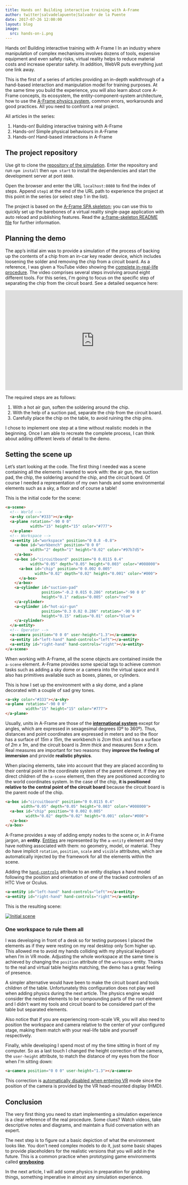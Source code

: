 ```yaml
---
title: Hands on! Building interactive training with A-Frame
author: twitter|salvadelapuente|Salvador de la Puente
date: 2017-07-26 12:00:00
layout: blog
image:
  src: hands-on-i.png
---
```


Hands on! Building interactive training with A-Frame I
In an industry where manipulation of complex mechanisms involves dozens of tools, expensive equipment and even safety risks, virtual reality helps to reduce material costs and increase operator safety. In addition, WebVR puts everything just one link away.

This is the first of a series of articles providing an in-depth walkthrough of a hand-based interaction and manipulation model for training purposes. At the same time you build the experience, you will also learn about core A-Frame concepts, its ecosystem, the entity-component-system architecture, how to use the [A-Frame physics system](https://hacks.mozilla.org/2017/05/having-fun-with-physics-and-a-frame/), common errors, workarounds and good practices. All you need to confront a real project.

All articles in the series:

  1. Hands-on! Building interactive training with A-Frame
  2. Hands-on! Simple physical behaviours in A-Frame
  3. Hands-on! Hand-based interactions in A-Frame

## The project repository

Use git to clone the [repository of the simulation](https://github.com/delapuente/aframe-simulation-demo). Enter the repository and run `npm install` then `npm start` to install the dependencies and start the development server at port `8080`.

Open the browser and enter the URL `localhost:8080` to find the index of steps. Append `step1` at the end of the URL path to experience the project at this point in the series (or select step 1 in the list).

The project is based on the [A-Frame SPA skeleton](https://github.com/delapuente/aframe-spa-skeleton); you can use this to quickly set up the barebones of a virtual reality single-page application with auto reload and publishing features. Read the [a-frame-skeleton README file](https://github.com/delapuente/aframe-spa-skeleton#a-frame-skeleton) for further information.

## Planning the demo

The app’s initial aim was to provide a simulation of the process of backing up the contents of a chip from an in-car key reader device, which includes loosening the solder and removing the chip from a circuit board. As a reference, I was given a YouTube video showing the [complete in-real-life procedure](https://youtu.be/qFGX3AHVLqA?t=90). The video comprises several steps involving around eight different tools. For this series, I'm going to focus on the specific step of separating the chip from the circuit board. See a detailed sequence here:

<iframe width="560" height="315" src="https://www.youtube.com/embed/tHP2kX6aAZM?rel=0&amp;showinfo=0" frameborder="0" allowfullscreen></iframe>

The required steps are as follows:

  1. With a hot air gun, soften the soldering around the chip.
  2. With the help of a suction pad, separate the chip from the circuit board.
  3. Carefully place the chip on the table, to avoid ruining the chip pins.

I chose to implement one step at a time without realistic models in the beginning. Once I am able to recreate the complete process, I can think about adding different levels of detail to the demo.

## Setting the scene up

Let’s start looking at the code. The first thing I needed was a scene containing all the elements I wanted to work with: the air gun, the suction pad, the chip, the soldering around the chip, and the circuit board. Of course I needed a representation of my own hands and some environmental elements such as a sky, a floor and of course a table!

This is the initial code for the scene:

```html
<a-scene>
  <!-- World -->
  <a-sky color="#333"></a-sky>
  <a-plane rotation="-90 0 0"
           width="15" height="15" color="#777">
  </a-plane>
  <!-- Workspace -->
  <a-entity id="workspace" position="0 0.8 -0.8">
    <a-box id="workbench" position="0 0 0"
           width="2" depth="1" height="0.02" color="#97b7d5">
    </a-box>
    <a-box id="circuitboard" position="0 0.0115 0.4"
           width="0.05" depth="0.05" height="0.003" color="#008000">
      <a-box id="chip" position="0 0.002 0.005"
             width="0.02" depth="0.02" height="0.001" color="#000">
      </a-box>
    </a-box>
    <a-cylinder id="suction-pad"
                position="-0.2 0.015 0.286" rotation="-90 0 0"
                height="0.1" radius="0.005" color="red">
    </a-cylinder>
    <a-cylinder id="hot-air-gun"
                position="0.3 0.02 0.286" rotation="-90 0 0"
                height="0.15" radius="0.01" color="blue">
    </a-cylinder>
  </a-entity>
  <!-- Operator -->
  <a-camera position="0 0 0" user-height="1.3"></a-camera>
  <a-entity id="left-hand" hand-controls="left"></a-entity>
  <a-entity id="right-hand" hand-controls="right"></a-entity>
</a-scene>
```

When working with A-Frame, all the scene objects are contained inside the `a-scene` element. A-Frame provides some special tags to achieve common tasks such as adding a sky dome or a camera into the virtual space and it also has primitives available such as boxes, planes, or cylinders.

This is how I set up the environment with a sky dome, and a plane decorated with a couple of sad grey tones.

```html
<a-sky color="#333"></a-sky>
<a-plane rotation="-90 0 0"
         width="15" height="15" color="#777">
</a-plane>
```

Usually, units in A-Frame are those of the [**international system**](https://en.wikipedia.org/wiki/International_System_of_Units) except for angles, which are expressed in sexagesimal degrees (0º to 360º). Thus, distances and point coordinates are expressed in meters and so the floor has a surface of _15m x 15m_, the workbench is _2cm_ thick and has a surface of _2m x 1m_, and the circuit board is _3mm thick_ and measures _5cm x 5cm_. Real measures are important for two reasons: they **improve the feeling of immersion** and provide **realistic physics**.

When placing elements, take into account that they are placed according to their central point in the coordinate system of the parent element. If they are direct children of the `a-scene` element, then they are positioned according to the world coordinates system. In the case of the chip, **it is positioned relative to the central point of the circuit board** because the circuit board is the parent node of the chip.

```html
<a-box id="circuitboard" position="0 0.0115 0.4"
       width="0.05" depth="0.05" height="0.003" color="#008000">
  <a-box id="chip" position="0 0.002 0.005"
         width="0.02" depth="0.02" height="0.001" color="#000">
  </a-box>
</a-box>
```

A-Frame provides a way of adding empty nodes to the scene or, in A-Frame jargon, an **entity**. [Entities](https://aframe.io/docs/0.5.0/core/entity.html) are represented by the `a-entity` element and they have nothing associated with them: no geometry, model, or material. They do have implicit `rotation`, `position`, `scale` and `visible` attributes, which are automatically injected by the framework for all the elements within the scene.

Adding the [`hand-controls`](https://aframe.io/docs/0.5.0/components/hand-controls.html) attribute to an entity displays a hand model following the position and orientation of one of the tracked controllers of an HTC Vive or Oculus.

```html
<a-entity id="left-hand" hand-controls="left"></a-entity>
<a-entity id="right-hand" hand-controls="right"></a-entity>
```

This is the resulting scene:

[![Initial scene](/images/blog/hands-on/step1-initial-scene.png)](/images/blog/hands-on/step1-initial-scene.png)

### One workspace to rule them all

I was developing in front of a desk so for testing purposes I placed the elements as if they were resting on my real desktop only 5cm higher up. This allowed me to avoid my hands colliding  with my physical keyboard when I’m in VR mode. Adjusting the whole workspace at the same time is achieved by changing the `position` attribute of the `workspace` entity. Thanks to the real and virtual table heights matching, the demo has a great feeling of presence.

A simpler alternative would have been to make the circuit board and tools children of the table. Unfortunately this configuration does not play well when adding physics during the next article. The physics engine would consider the nested elements to be compounding parts of the root element and I didn’t want my tools and circuit board to be considered part of the table but separated elements.

Also notice that if you are experiencing room-scale VR, you will also need to position the workspace and camera relative to the center of your configured stage, making them match with your real-life table and yourself respectively.

Finally, while developing I spend most of my the time sitting in front of my computer. So as a last touch I changed the height correction of the camera, the `user-height` attribute, to match the distance of my eyes from the floor when I'm sitting down:

```html
<a-camera position="0 0 0" user-height="1.3"></a-camera>
```

This correction is [automatically disabled when entering VR](https://aframe.io/docs/0.5.0/components/camera.html#vr-behavior) mode since the position of the camera is provided by the VR head-mounted display (HMD).

## Conclusion

The very first thing you need to start implementing a simulation experience is a clear reference of the real procedure. Some clues? Watch videos, take descriptive notes and diagrams, and maintain a fluid conversation with an expert.

The next step is to figure out a basic depiction of what the environment looks like. You don't need complex models to do it, just some basic shapes to provide placeholders for the realistic versions that you will add in the future. This is a common practice when prototyping game environments called [**greyboxing**](http://jackw-gamedesign.tumblr.com/post/139960850160/what-is-greyboxing).

In the next article, I will add some physics in preparation for grabbing things, something imperative in almost any simulation experience.
